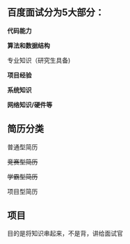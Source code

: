 ## 百度面试分为5大部分：

**代码能力**

**算法和数据结构**

专业知识（研究生具备)

**项目经验**

**系统知识**

**网络知识/硬件等**

## 简历分类

普通型简历

~~竞赛型简历~~

~~学霸型简历~~

项目型简历

## 项目

目的是将知识串起来，不是背，讲给面试官